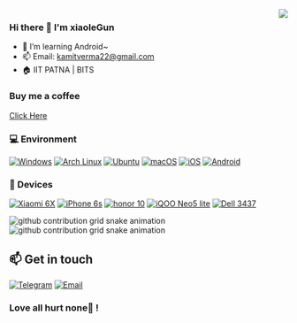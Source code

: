 <img align="right" src="https://github-readme-stats.vercel.app/api?username=kdrag0nx&include_all_commits=true&show_icons=true&theme=buefy&count_private=true&hide_border=true" />

### Hi there 👋 I'm xiaoleGun
- 🌱 I’m learning Android~
- 📫 Email: kamitverma22@gmail.com
- 🏠 IIT PATNA | BITS

### Buy me a coffee
[Click Here](https://www.buymeacoffee.com/iitianboy)

### 💻 Environment
[![Windows](https://img.shields.io/badge/Windows-00BBFF?style=flat-square&logo=Windows&logoColor=FFFFFF&labelColor=00BBFF)](https://www.microsoft.com/windows11)
[![Arch Linux](https://img.shields.io/badge/Arch%20Linux-008BFF?style=flat-square&logo=arch-linux&logoColor=FFFFFF&labelColor=008BFF)](https://archlinux.org)
[![Ubuntu](https://img.shields.io/badge/Ubuntu%2021%2e04-dd4814?style=flat-square&logo=ubuntu&logoColor=ffffff)](https://releases.ubuntu.com/21.04/)
[![macOS](https://img.shields.io/badge/macOS-4F4F4F?style=flat-square&logo=apple&logoColor=FFFFFF&labelColor=4F4F4F)](https://www.apple.com/macos/big-sur/)
[![iOS](https://img.shields.io/badge/iOS-4F4F4F?style=flat-square&logo=apple&logoColor=FFFFFF&labelColor=4F4F4F)](https://www.apple.com/ios/ios14/)
[![Android](https://img.shields.io/badge/Android-00C000?style=flat-square&logo=android&logoColor=FFFFFF&labelColor=00C000)](https://www.android.com/android-11/)

### 📱 Devices
[![Xiaomi 6X](https://img.shields.io/badge/Redmi%20Note8Pro-ED9121?style=flat-square&logo=xiaomi&logoColor=FFFFFF&labelColor=ED9121)](https://www.mi.com/in/redmi-note-8-pro/)
[![iPhone 6s](https://img.shields.io/badge/iPhone%206s-4F4F4F?style=flat-square&logo=apple&logoColor=FFFFFF&labelColor=4F4F4F)](https://product.pconline.com.cn/mobile/apple/568697.html)
[![honor 10](https://img.shields.io/badge/Honor%2010-000000?style=flat-square&logo=huawei&logoColor=red&labelColor=)](https://detail.zol.com.cn/cell_phone/index1207689.shtml)
[![iQOO Neo5 lite](https://img.shields.io/badge/iQOO%20Neo5%20Lite-FFD306?style=flat-square)](https://www.vivo.com.cn/vivo/iqooneo5lite/)
[![Dell 3437](https://img.shields.io/badge/Dell%203437-00BBFF?style=flat-square&logo=dell&logoColor=FFFFFF&labelColor=00BBFF)](https://www.dell.com/support/home/zh-cn/product-support/product/inspiron-14-3437/overview)

![github contribution grid snake animation](https://github.com/xiaoleGun/xiaoleGun/raw/snake/github-contribution-grid-snake-dark.svg#gh-dark-mode-only)![github contribution grid snake animation](https://github.com/xiaoleGun/xiaoleGun/raw/snake/github-contribution-grid-snake.svg#gh-light-mode-only)
  ## 📫 Get in touch
[![Telegram](https://img.shields.io/badge/%40Kdrag0nX-0088cc?style=flat-square&logo=telegram&logoColor=ffffff)](https://telegram.me/kdrag0nx)
[![Email](https://img.shields.io/badge/kamitverma22%40gmail%2ecom-3873C4?style=flat-square&logo=thunderbird&logoColor=ffffff)](mailto:kamitverma22@gmail.com)
  
### Love all hurt none💛 ! 
